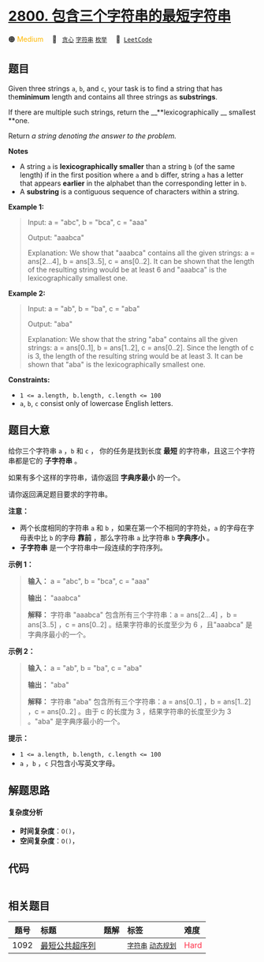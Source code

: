 # [2800. 包含三个字符串的最短字符串](https://leetcode.com/problems/shortest-string-that-contains-three-strings)

🟠 <font color=#ffb800>Medium</font>&emsp; 🔖&ensp; [`贪心`](/tag/greedy.md) [`字符串`](/tag/string.md) [`枚举`](/tag/enumeration.md)&emsp; 🔗&ensp;[`LeetCode`](https://leetcode.com/problems/shortest-string-that-contains-three-strings)

## 题目

Given three strings `a`, `b`, and `c`, your task is to find a string that has
the**minimum** length and contains all three strings as **substrings**.

If there are multiple such strings, return the __**lexicographically __
smallest **one.

Return _a string denoting the answer to the problem._

**Notes**

  * A string `a` is **lexicographically smaller** than a string `b` (of the same length) if in the first position where `a` and `b` differ, string `a` has a letter that appears **earlier** in the alphabet than the corresponding letter in `b`.
  * A **substring** is a contiguous sequence of characters within a string.



**Example 1:**

> Input: a = "abc", b = "bca", c = "aaa"
> 
> Output: "aaabca"
> 
> Explanation:  We show that "aaabca" contains all the given strings: a = ans[2...4], b = ans[3..5], c = ans[0..2]. It can be shown that the length of the resulting string would be at least 6 and "aaabca" is the lexicographically smallest one.

**Example 2:**

> Input: a = "ab", b = "ba", c = "aba"
> 
> Output: "aba"
> 
> Explanation: We show that the string "aba" contains all the given strings: a = ans[0..1], b = ans[1..2], c = ans[0..2]. Since the length of c is 3, the length of the resulting string would be at least 3. It can be shown that "aba" is the lexicographically smallest one.

**Constraints:**

  * `1 <= a.length, b.length, c.length <= 100`
  * `a`, `b`, `c` consist only of lowercase English letters.


## 题目大意

给你三个字符串 `a` ，`b` 和 `c` ， 你的任务是找到长度 **最短**  的字符串，且这三个字符串都是它的 **子字符串**  。

如果有多个这样的字符串，请你返回 **字典序最小**  的一个。

请你返回满足题目要求的字符串。

**注意：**

  * 两个长度相同的字符串 `a` 和 `b` ，如果在第一个不相同的字符处，`a` 的字母在字母表中比 `b` 的字母 **靠前**  ，那么字符串 `a` 比字符串 `b` **字典序小**  。
  * **子字符串**  是一个字符串中一段连续的字符序列。



**示例 1：**

> 
> 
> 
> 
> 
> **输入：** a = "abc", b = "bca", c = "aaa"
> 
> **输出：** "aaabca"
> 
> **解释：** 字符串 "aaabca" 包含所有三个字符串：a = ans[2...4] ，b = ans[3..5] ，c = ans[0..2] 。结果字符串的长度至少为 6 ，且"aaabca" 是字典序最小的一个。

**示例 2：**

> 
> 
> 
> 
> 
> **输入：** a = "ab", b = "ba", c = "aba"
> 
> **输出：** "aba"
> 
> **解释：** 字符串 "aba" 包含所有三个字符串：a = ans[0..1] ，b = ans[1..2] ，c = ans[0..2] 。由于 c 的长度为 3 ，结果字符串的长度至少为 3 。"aba" 是字典序最小的一个。
> 
> 



**提示：**

  * `1 <= a.length, b.length, c.length <= 100`
  * `a` ，`b` ，`c` 只包含小写英文字母。


## 解题思路

#### 复杂度分析

- **时间复杂度**：`O()`，
- **空间复杂度**：`O()`，

## 代码

```javascript

```

## 相关题目

<!-- prettier-ignore -->
| 题号 | 标题 | 题解 | 标签 | 难度 |
| :------: | :------ | :------: | :------ | :------ |
| 1092 | [最短公共超序列](https://leetcode.com/problems/shortest-common-supersequence) |  |  [`字符串`](/tag/string.md) [`动态规划`](/tag/dynamic-programming.md) | <font color=#ff334b>Hard</font> |